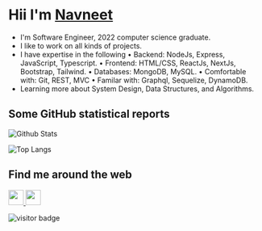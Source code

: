 # Hii I'm [Navneet](https://navneet.site/)

- I'm Software Engineer, 2022 computer science graduate.
- I like to work on all kinds of projects.
- I have expertise in the following
• Backend: NodeJs, Express, JavaScript, Typescript.
• Frontend: HTML/CSS, ReactJs, NextJs, Bootstrap, Tailwind.
• Databases: MongoDB, MySQL.
• Comfortable with: Git, REST, MVC
• Familar with: Graphql, Sequelize, DynamoDB.
- Learning more about System Design, Data Structures, and Algorithms.


## Some GitHub statistical reports

![Github Stats](https://github-readme-stats.vercel.app/api?username=code2me&show_icons=true&count_private=true&&title_color=66fcf1&text_color=f64c72&icon_color=66fcf1&bg_color=00000000&hide=bg-color&hide_border=true)

![Top Langs](https://github-readme-stats.vercel.app/api/top-langs/?username=code2me&layout=compact&&title_color=66fcf1&text_color=66fcf1&icon_color=45a29e&bg_color=00000000&hide=bg-color&hide_border=true)

## Find me around the web

<p align='left'>
  
  <a href="https://twitter.com/Cypherzz">
    <img height="30" src="https://raw.githubusercontent.com/peterthehan/peterthehan/master/assets/twitter.svg">
  </a>
  
  <a href="https://www.linkedin.com/in/cypherzz/">
    <img height="30" src="https://raw.githubusercontent.com/peterthehan/peterthehan/master/assets/linkedin.svg">
  </a>
  
</p>
 
<p align='left'> 
  <img src="https://visitor-badge.laobi.icu/badge?page_id=code2me.code2me" alt="visitor badge"/>    
</p>
